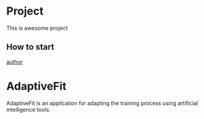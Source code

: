 # Project
This is awesome project
## How to start
[author](https://github.com/t9Rem86)

# AdaptiveFit
AdaptiveFit is an application for adapting the training process using artificial intelligence tools.

